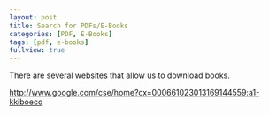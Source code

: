 ```yaml
---
layout: post
title: Search for PDFs/E-Books
categories: [PDF, E-Books]
tags: [pdf, e-books]
fullview: true
---
```


There are several websites that allow us to download books.

http://www.google.com/cse/home?cx=000661023013169144559:a1-kkiboeco


